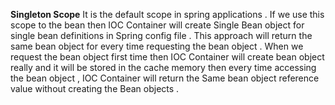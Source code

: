 **Singleton Scope**
It is the default scope in spring applications .
If we use this scope to the bean then IOC Container will create Single Bean object for single bean definitions in Spring config file .
This approach will return the same bean object for every time requesting the bean object .
When we request the bean object first time then IOC Container will create bean object really and it will be stored in the cache memory then every time accessing the bean object , 
IOC Container will return the Same bean object reference value without creating the Bean objects . 
